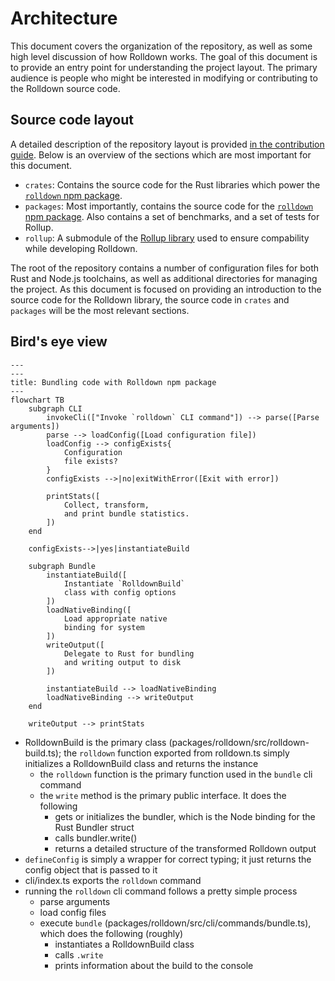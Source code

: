 # Architecture

This document covers the organization of the repository, as well as some high level discussion of how Rolldown works. The goal of this document is to provide an entry point for understanding the project layout. The primary audience is people who might be interested in modifying or contributing to the Rolldown source code.

## Source code layout

A detailed description of the repository layout is provided [in the contribution guide](https://rolldown.rs/contrib-guide/repo-structure). Below is an overview of the sections which are most important for this document.

- `crates`: Contains the source code for the Rust libraries which power the [`rolldown` npm package](http://npmjs.com/package/rolldown).
- `packages`: Most importantly, contains the source code for the [`rolldown` npm package](http://npmjs.com/package/rolldown). Also contains a set of benchmarks, and a set of tests for Rollup.
- `rollup`: A submodule of the [Rollup library](https://github.com/rollup/rollup/tree/061a0387c8654222620f602471d66afd3c582048) used to ensure compability while developing Rolldown.

The root of the repository contains a number of configuration files for both Rust and Node.js toolchains, as well as additional directories for managing the project. As this document is focused on providing an introduction to the source code for the Rolldown library, the source code in `crates` and `packages` will be the most relevant sections.

## Bird's eye view

```mermaid
---
---
title: Bundling code with Rolldown npm package
---
flowchart TB
    subgraph CLI
        invokeCli(["Invoke `rolldown` CLI command"]) --> parse([Parse arguments])
        parse --> loadConfig([Load configuration file])
        loadConfig --> configExists{
            Configuration
            file exists?
        }
        configExists -->|no|exitWithError([Exit with error])

        printStats([
            Collect, transform,
            and print bundle statistics.
        ])
    end
    
    configExists-->|yes|instantiateBuild
    
    subgraph Bundle
        instantiateBuild([
            Instantiate `RolldownBuild`
            class with config options
        ])
        loadNativeBinding([
            Load appropriate native
            binding for system
        ])
        writeOutput([
            Delegate to Rust for bundling
            and writing output to disk
        ])

        instantiateBuild --> loadNativeBinding
        loadNativeBinding --> writeOutput
    end

    writeOutput --> printStats
```

<!-- 


    subgraph Rust
        initializeRolldownBundler([
            Rolldown binding initializes a Rolldown Bundler
            and calls the write function
        ])
        %% TODO
        %% Basically what happens is it instantiates a Bundler instance from the rolldown_bindings lib
        %% crates/rolldown_binding/src/bundler.rs, which depends on the rolldown crate (crates/rolldown/src/bundler.rs)
        %% there is a little pomp and circumstance, but it basically
        %% just invokes the write method from the main Rolldown Bundler crates/rolldown/src/bundler.rs
        %% This feels a little too in-the-weeds for this flowchart
    end
    
 -->

- RolldownBuild is the primary class (packages/rolldown/src/rolldown-build.ts); the `rolldown` function exported from rolldown.ts simply initializes a RolldownBuild class and returns the instance
    - the `rolldown` function is the primary function used in the `bundle` cli command
    - the `write` method is the primary public interface. It does the following
        - gets or initializes the bundler, which is the Node binding for the Rust Bundler struct
        - calls bundler.write()
        - returns a detailed structure of the transformed Rolldown output
- `defineConfig` is simply a wrapper for correct typing; it just returns the config object that is passed to it
- cli/index.ts exports the `rolldown` command
- running the `rolldown` cli command follows a pretty simple process
    - parse arguments
    - load config files
    - execute `bundle` (packages/rolldown/src/cli/commands/bundle.ts), which does the following (roughly)
        - instantiates a RolldownBuild class
        - calls `.write`
        - prints information about the build to the console

<!-- 
Inspiration:
- https://github.com/redis/redis/blob/f4481e657f905074fa515701af3f695757817d88/README.md#source-code-layout
- https://github.com/rust-lang/rust-analyzer/blob/d9c29afaee6cb26044b5a605e0073fcabb2e9722/docs/dev/architecture.md
- https://github.com/evanw/esbuild/blob/44e746965d783646f97daf3d0617ff816727e7fb/docs/architecture.md
 -->
